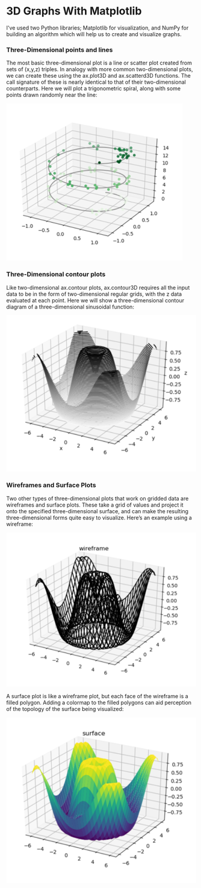 # 3D Graphs With Matplotlib

I've used two Python libraries; Matplotlib for visualization, and NumPy for building an algorithm which will help us to create and visualize graphs.

### Three-Dimensional points and lines

The most basic three-dimensional plot is a line or scatter plot created from sets of (x,y,z) triples. In analogy with more common two-dimensional plots, we can create these using the ax.plot3D and ax.scatterd3D functions. The call signature of these is nearly identical to that of their two-dimensional counterparts. Here we will plot a trigonometric spiral, along with some points drawn randomly near the line:

![pointsandline](points&line.png)

### Three-Dimensional contour plots

Like two-dimensional ax.contour plots, ax.contour3D requires all the input data to be in the form of two-dimensional regular grids, with the z data evaluated at each point. Here we will show a three-dimensional contour diagram of a three-dimensional sinusoidal function:

![contourplots](contourplots.png)

### Wireframes and Surface Plots

Two other types of three-dimensional plots that work on gridded data are wireframes and surface plots. These take a grid of values and project it onto the specified three-dimensional surface, and can make the resulting three-dimensional forms quite easy to visualize. Here’s an example using a wireframe:

![wireframe](wireframe.png)

A surface plot is like a wireframe plot, but each face of the wireframe is a filled polygon. Adding a colormap to the filled polygons can aid perception of the topology of the surface being visualized:

![surface](surface.png)